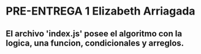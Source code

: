 # PRE-ENTREGA 1 Elizabeth Arriagada

## El archivo 'index.js' posee el algoritmo con la logica, una funcion, condicionales y arreglos.
